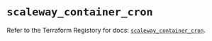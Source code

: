 # `scaleway_container_cron`

Refer to the Terraform Registory for docs: [`scaleway_container_cron`](https://www.terraform.io/docs/providers/scaleway/r/container_cron).
